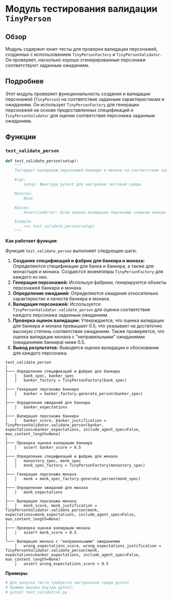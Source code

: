 # Модуль тестирования валидации `TinyPerson`

## Обзор

Модуль содержит юнит-тесты для проверки валидации персонажей, созданных с использованием `TinyPersonFactory` и `TinyPersonValidator`. Он проверяет, насколько хорошо сгенерированные персонажи соответствуют заданным ожиданиям.

## Подробнее

Этот модуль проверяет функциональность создания и валидации персонажей (`TinyPerson`) на соответствие заданным характеристикам и ожиданиям. Он использует `TinyPersonFactory` для генерации персонажей на основе предоставленных спецификаций и `TinyPersonValidator` для оценки соответствия персонажа заданным ожиданиям.

## Функции

### `test_validate_person`

```python
def test_validate_person(setup):
    """
    Тестирует валидацию персонажей банкира и монаха на соответствие заданным ожиданиям.

    Args:
        setup: Фикстура pytest для настройки тестовой среды.

    Returns:
        None

    Raises:
        AssertionError: Если оценка валидации персонажа слишком низкая или высокая.

    Example:
        >>> test_validate_person(setup)
    """
```

**Как работает функция**:

Функция `test_validate_person` выполняет следующие шаги:

1.  **Создание спецификаций и фабрик для банкира и монаха:** Определяются спецификации для банка и банкира, а также для монастыря и монаха. Создаются экземпляры `TinyPersonFactory` для каждого из них.
2.  **Генерация персонажей:** Используя фабрики, генерируются объекты персонажей банкира и монаха.
3.  **Определение ожиданий:** Определяются ожидания относительно характеристик и качеств банкира и монаха.
4.  **Валидация персонажей:** Используется `TinyPersonValidator.validate_person` для оценки соответствия каждого персонажа заданным ожиданиям.
5.  **Проверка оценок валидации:** Утверждается, что оценка валидации для банкира и монаха превышает 0.5, что указывает на достаточно высокую степень соответствия ожиданиям. Также проверяется, что оценка валидации монаха с "неправильными" ожиданиями (ожиданиями банкира) ниже 0.5.
6.  **Вывод результатов:** Выводятся оценки валидации и обоснования для каждого персонажа.

```
test_validate_person
│
├─── Определение спецификаций и фабрик для банкира
│   │   bank_spec, banker_spec
│   │   banker_factory = TinyPersonFactory(bank_spec)
│
├─── Генерация персонажа банкира
│   │   banker = banker_factory.generate_person(banker_spec)
│
├─── Определение ожиданий для банкира
│   │   banker_expectations
│
├─── Валидация персонажа банкира
│   │   banker_score, banker_justification = TinyPersonValidator.validate_person(banker, expectations=banker_expectations, include_agent_spec=False, max_content_length=None)
│
├─── Проверка оценки валидации банкира
│   │   assert banker_score > 0.5
│
├─── Определение спецификаций и фабрик для монаха
│   │   monastery_spec, monk_spec
│   │   monk_spec_factory = TinyPersonFactory(monastery_spec)
│
├─── Генерация персонажа монаха
│   │   monk = monk_spec_factory.generate_person(monk_spec)
│
├─── Определение ожиданий для монаха
│   │   monk_expectations
│
├─── Валидация персонажа монаха
│   │   monk_score, monk_justification = TinyPersonValidator.validate_person(monk, expectations=monk_expectations, include_agent_spec=False, max_content_length=None)
│
├─── Проверка оценки валидации монаха
│   │   assert monk_score > 0.5
│
└─── Валидация монаха с "неправильными" ожиданиями
    │   wrong_expectations_score, wrong_expectations_justification = TinyPersonValidator.validate_person(monk, expectations=banker_expectations, include_agent_spec=False, max_content_length=None)
    │   assert wrong_expectations_score < 0.5
```

**Примеры**:

```python
# Для запуска теста требуется настроенная среда pytest
# Пример вызова внутри pytest:
# pytest test_validation.py